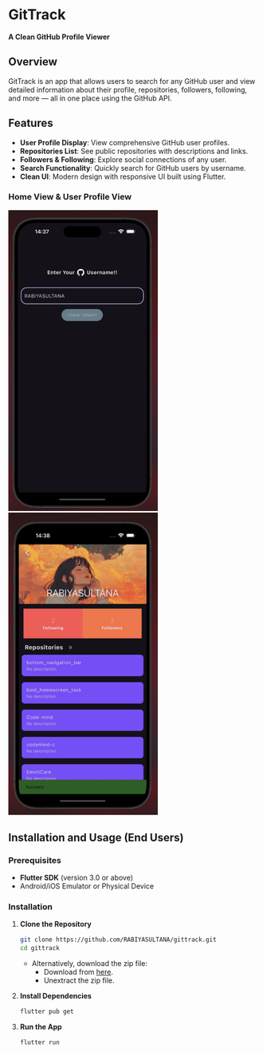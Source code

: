 # GitTrack

**A Clean GitHub Profile Viewer**

## Overview

GitTrack is an app that allows users to search for any GitHub user and view detailed information about their profile, repositories, followers, following, and more — all in one place using the GitHub API.

## Features

- **User Profile Display**: View comprehensive GitHub user profiles.
- **Repositories List**: See public repositories with descriptions and links.
- **Followers & Following**: Explore social connections of any user.
- **Search Functionality**: Quickly search for GitHub users by username.
- **Clean UI**: Modern design with responsive UI built using Flutter.

### Home View & User Profile View

<p float="left">
  <img src="assets/github_images/gittrack1.jpg" width="300" />
  &nbsp;&nbsp;&nbsp;
  <img src="assets/github_images/gittrack2.jpg" width="300" />
</p>

## Installation and Usage (End Users)

### Prerequisites

- **Flutter SDK** (version 3.0 or above)
- Android/iOS Emulator or Physical Device

### Installation

1. **Clone the Repository**

   ```bash
   git clone https://github.com/RABIYASULTANA/gittrack.git
   cd gittrack
   ```

   - Alternatively, download the zip file:
     - Download from [here](https://github.com/RABIYASULTANA/gittrack/archive/refs/heads/main.zip).
     - Unextract the zip file.

2. **Install Dependencies**

   ```bash
   flutter pub get
   ```

3. **Run the App**
   ```bash
   flutter run
   ```

